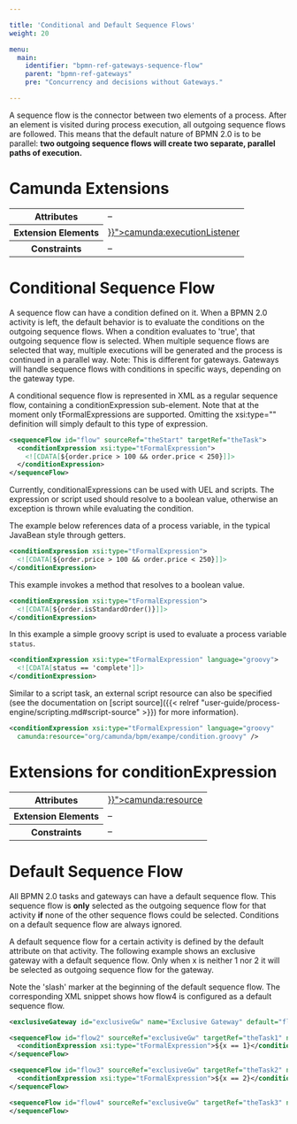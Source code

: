 ```yaml
---

title: 'Conditional and Default Sequence Flows'
weight: 20

menu:
  main:
    identifier: "bpmn-ref-gateways-sequence-flow"
    parent: "bpmn-ref-gateways"
    pre: "Concurrency and decisions without Gateways."

---
```



A sequence flow is the connector between two elements of a process. After an element is visited during process execution, all outgoing sequence flows are followed. This means that the default nature of BPMN 2.0 is to be parallel: <strong>two outgoing sequence flows will create two separate, parallel paths of execution.</strong>

<div data-bpmn-diagram="../bpmn/sequence-flow-parallel"></div>

# Camunda Extensions

<table class="table table-striped">
  <tr>
    <th>Attributes</th>
    <td>&ndash;</td>
  </tr>
  <tr>
    <th>Extension Elements</th>
    <td>
      <a href="{{< relref "reference/bpmn20/custom-extensions/extension-elements.md#executionlistener" >}}">camunda:executionListener</a>
    </td>
  </tr>
  <tr>
    <th>Constraints</th>
    <td>&ndash;</td>
  </tr>
</table>


# Conditional Sequence Flow

A sequence flow can have a condition defined on it. When a BPMN 2.0 activity is left, the default behavior is to evaluate the conditions on the outgoing sequence flows. When a condition evaluates to 'true', that outgoing sequence flow is selected. When multiple sequence flows are selected that way, multiple executions will be generated and the process is continued in a parallel way. Note: This is different for gateways. Gateways will handle sequence flows with conditions in specific ways, depending on the gateway type.

<div data-bpmn-diagram="../bpmn/sequence-flow-conditional"></div>

A conditional sequence flow is represented in XML as a regular sequence flow, containing a conditionExpression sub-element. Note that at the moment only tFormalExpressions are supported. Omitting the xsi:type="" definition will simply default to this type of expression.

```xml
<sequenceFlow id="flow" sourceRef="theStart" targetRef="theTask">
  <conditionExpression xsi:type="tFormalExpression">
    <![CDATA[${order.price > 100 && order.price < 250}]]>
  </conditionExpression>
</sequenceFlow>
```

Currently, conditionalExpressions can be used with UEL and scripts. The expression or script used
should resolve to a boolean value, otherwise an exception is thrown while evaluating the condition.

The example below references data of a process variable, in the typical JavaBean style through getters.

```xml
<conditionExpression xsi:type="tFormalExpression">
  <![CDATA[${order.price > 100 && order.price < 250}]]>
</conditionExpression>
```

This example invokes a method that resolves to a boolean value.

```xml
<conditionExpression xsi:type="tFormalExpression">
  <![CDATA[${order.isStandardOrder()}]]>
</conditionExpression>
```

In this example a simple groovy script is used to evaluate a process variable `status`.

```xml
<conditionExpression xsi:type="tFormalExpression" language="groovy">
  <![CDATA[status == 'complete']]>
</conditionExpression>
```

Similar to a script task, an external script resource can also be specified (see the documentation
on [script source]({{< relref "user-guide/process-engine/scripting.md#script-source" >}}) for more information).

```xml
<conditionExpression xsi:type="tFormalExpression" language="groovy"
  camunda:resource="org/camunda/bpm/exampe/condition.groovy" />
```


# Extensions for conditionExpression

<table class="table table-striped">
  <tr>
    <th>Attributes</th>
    <td>
      <a href="{{< relref "reference/bpmn20/custom-extensions/extension-attributes.md#resource" >}}">camunda:resource</a>
    </td>
  </tr>
  <tr>
    <th>Extension Elements</th>
    <td>&ndash;</td>
  </tr>
  <tr>
    <th>Constraints</th>
    <td>&ndash;</td>
  </tr>
</table>



# Default Sequence Flow

All BPMN 2.0 tasks and gateways can have a default sequence flow. This sequence flow is <strong>only</strong> selected as the outgoing sequence flow for that activity <strong>if</strong> none of the other sequence flows could be selected. Conditions on a default sequence flow are always ignored.

A default sequence flow for a certain activity is defined by the default attribute on that activity. The following example shows an exclusive gateway with a default sequence flow. Only when x is neither 1 nor 2 it will be selected as outgoing sequence flow for the gateway.

<div data-bpmn-diagram="../bpmn/exclusive-gateway"></div>

Note the 'slash' marker at the beginning of the default sequence flow. The corresponding XML snippet shows how flow4 is configured as a default sequence flow.

```xml
<exclusiveGateway id="exclusiveGw" name="Exclusive Gateway" default="flow4" />

<sequenceFlow id="flow2" sourceRef="exclusiveGw" targetRef="theTask1" name="${x==1}">
  <conditionExpression xsi:type="tFormalExpression">${x == 1}</conditionExpression>
</sequenceFlow>

<sequenceFlow id="flow3" sourceRef="exclusiveGw" targetRef="theTask2" name="${x==2}">
  <conditionExpression xsi:type="tFormalExpression">${x == 2}</conditionExpression>
</sequenceFlow>

<sequenceFlow id="flow4" sourceRef="exclusiveGw" targetRef="theTask3" name="else">
</sequenceFlow>
```
